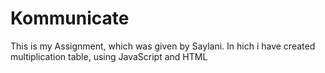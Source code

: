 # Kommunicate
This is my Assignment, which was given by Saylani. In hich i have created multiplication table, using JavaScript and HTML
